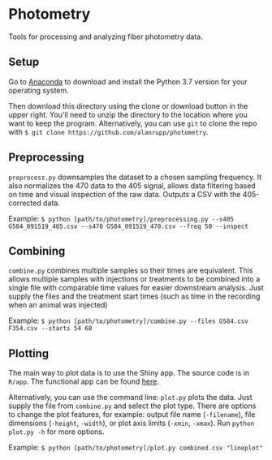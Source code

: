 # Photometry
Tools for processing and analyzing fiber photometry data.

## Setup
Go to [Anaconda](https://www.anaconda.com/distribution/) to download and install the Python 3.7 version for your operating system.

Then download this directory using the clone or download button in the upper right. You'll need to unzip the directory to the location where you want to keep the program. Alternatively, you can use `git` to clone the repo with `$ git clone https://github.com/alanrupp/photometry`.

## Preprocessing
`preprocess.py` downsamples the dataset to a chosen sampling frequency. It also normalizes the 470 data to the 405 signal, allows data filtering based on time and visual inspection of the raw data. Outputs a CSV with the 405-corrected data.

Example:
`$ python [path/to/photometry]/preprocessing.py --s405 G584_091519_405.csv --s470 G584_091519_470.csv --freq 50 --inspect`

## Combining
`combine.py` combines multiple samples so their times are equivalent. This allows multiple samples with injections or treatments to be combined into a single file with comparable time values for easier downstream analysis. Just supply the files and the treatment start times (such as time in the recording when an animal was injected)

Example:
`$ python [path/to/photometry]/combine.py --files G584.csv F354.csv --starts 54 68`

## Plotting
The main way to plot data is to use the Shiny app. The source code is in `R/app`. The functional app can be found [here](https://shiny.med.umich.edu/apps/ruppa/photometry).

Alternatively, you can use the command line:
`plot.py` plots the data. Just supply the file from `combine.py` and select the plot type. There are options to change the plot features, for example: output file name (`-filename`), file dimensions (`-height`, `-width`), or plot axis limits (`-xmin`, `-xmax`). Run `python plot.py -h` for more options.

Example:
`$ python [path/to/photometry]/plot.py combined.csv "lineplot"`

